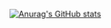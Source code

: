 [![Anurag's GitHub stats](https://github-readme-stats.vercel.app/api?username=rafaelpapastamatiou&count_private=true)](https://github.com/anuraghazra/github-readme-stats)
